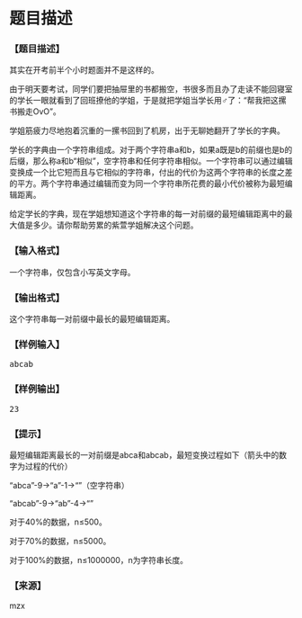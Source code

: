 # 题目描述


<h3>
【题目描述】
</h3>
<p>
其实在开考前半个小时题面并不是这样的。
</p>
<p>
由于明天要考试，同学们要把抽屉里的书都搬空，书很多而且办了走读不能回寝室的学长一眼就看到了回班撩他的学姐，于是就把学姐当学长用♂了：“帮我把这摞书搬走OvO”。
</p>
<p>
学姐筋疲力尽地抱着沉重的一摞书回到了机房，出于无聊她翻开了学长的字典。
</p>
<p>
学长的字典由一个字符串组成。对于两个字符串a和b，如果a既是b的前缀也是b的后缀，那么称a和b“相似”，空字符串和任何字符串相似。一个字符串可以通过编辑变换成一个比它短而且与它相似的字符串，付出的代价为这两个字符串的长度之差的平方。两个字符串通过编辑而变为同一个字符串所花费的最小代价被称为最短编辑距离。
</p>
<p>
给定学长的字典，现在学姐想知道这个字符串的每一对前缀的最短编辑距离中的最大值是多少。请你帮助劳累的紫萱学姐解决这个问题。
</p>
<h3>
【输入格式】
</h3>
<p>
一个字符串，仅包含小写英文字母。
</p>
<h3>
【输出格式】
</h3>
<p>
这个字符串每一对前缀中最长的最短编辑距离。
</p>
<h3>
【样例输入】
</h3>
<pre>abcab</pre>
<h3>
【样例输出】
</h3>
<pre>23</pre>
<h3>
【提示】
</h3>
<p>
最短编辑距离最长的一对前缀是abca和abcab，最短变换过程如下（箭头中的数字为过程的代价）
</p>
<p>
“abca”-9-&gt;“a”-1-&gt;“”（空字符串）
</p>
<p>
“abcab”-9-&gt;“ab”-4-&gt;“”
</p>
<p>
对于40%的数据，n≤500。
</p>
<p>
对于70%的数据，n≤5000。
</p>
<p>
对于100%的数据，n≤1000000，n为字符串长度。
</p>
<h3>
【来源】
</h3>
<p>
mzx
</p>
